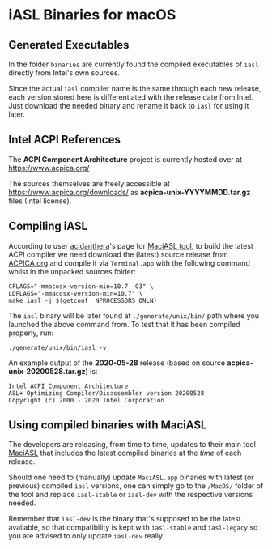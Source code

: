 # iASL Binaries for macOS

## Generated Executables

In the folder `binaries` are currently found the compiled executables of `iasl` directly from Intel's own sources.

Since the actual `iasl` compiler name is the same through each new release, each version stored here is differentiated with the release date from Intel. Just download the needed binary and rename it back to `iasl` for using it later.

## Intel ACPI References

The **ACPI Component Architecture** project is currently hosted over at https://www.acpica.org/<br/>

The sources themselves are freely accessible at https://www.acpica.org/downloads/ as **acpica-unix-YYYYMMDD.tar.gz** files (Intel license).

## Compiling iASL

According to user [acidanthera](https://github.com/acidanthera)'s page for [MaciASL tool](https://github.com/acidanthera/MaciASL), to build the latest ACPI compiler we need download the (latest) source release from [ACPICA.org](https://www.acpica.org/downloads/) and compile it via `Terminal.app` with the following command whilst in the unpacked sources folder:
```
CFLAGS="-mmacosx-version-min=10.7 -O3" \
LDFLAGS="-mmacosx-version-min=10.7" \
make iasl -j $(getconf _NPROCESSORS_ONLN)
```
The `iasl` binary will be later found at `./generate/unix/bin/` path where you launched the above command from. To test that it has been compiled properly, run:

`./generate/unix/bin/iasl -v`

An example output of the **2020-05-28** release (based on source **acpica-unix-20200528.tar.gz**) is:
```
Intel ACPI Component Architecture
ASL+ Optimizing Compiler/Disassembler version 20200528
Copyright (c) 2000 - 2020 Intel Corporation
```

## Using compiled binaries with MaciASL

The developers are releasing, from time to time, updates to their main tool [MaciASL](https://github.com/acidanthera/MaciASL/releases) that includes the latest compiled binaries at the _time_ of each release.

Should one need to (manually) update `MaciASL.app` binaries with latest (or previous) compiled `iasl` versions, one can simply go to the `/MacOS/` folder of the tool and replace `iasl-stable` or `iasl-dev` with the respective versions needed.

Remember that `iasl-dev` is the binary that's supposed to be the latest available, so that compatibility is kept with `iasl-stable` and `iasl-legacy` so you are advised to only update `iasl-dev` really.
